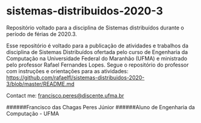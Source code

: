 # sistemas-distribuidos-2020-3
Repositório voltado para a disciplina de Sistemas distribuídos durante o período de férias de 2020.3.

Esse repositório é voltado para a publicação de atividades e trabalhos da disciplina de Sistemas Distribuídos ofertada pelo curso de Engenharia da Computação na Universidade Federal do Maranhão (UFMA) e ministrado pelo professor Rafael Fernandes Lopes.
Segue o repositório do professor com instruções e orientações para as atividades: https://github.com/rafaelfl/sistemas-distribuidos-2020-3/blob/master/README.md

Contact me:
francisco.peres@discente.ufma.br


######Francisco das Chagas Peres Júnior
######Aluno de Engenharia da Computação - UFMA

